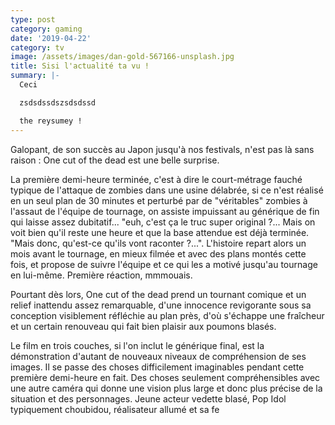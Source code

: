 ```yaml
---
type: post
category: gaming
date: '2019-04-22'
category: tv
image: /assets/images/dan-gold-567166-unsplash.jpg
title: Sisi l'actualité ta vu !
summary: |-
  Ceci 

  zsdsdssdszsdsdssd

  the reysumey !
---
```

Galopant, de son succès au Japon jusqu'à nos festivals, n'est pas là sans raison : One cut of the dead est une belle surprise.

La première demi-heure terminée, c'est à dire le court-métrage fauché typique de l'attaque de zombies dans une usine délabrée, si ce n'est réalisé en un seul plan de 30 minutes et perturbé par de "véritables" zombies à l'assaut de l'équipe de tournage, on assiste impuissant au générique de fin qui laisse assez dubitatif... "euh, c'est ça le truc super original ?... Mais on voit bien qu'il reste une heure et que la base attendue est déjà terminée. "Mais donc, qu'est-ce qu'ils vont raconter ?...". L'histoire repart alors un mois avant le tournage, en mieux filmée et avec des plans montés cette fois, et propose de suivre l'équipe et ce qui les a motivé jusqu'au tournage en lui-même. Première réaction, mmmouais.

Pourtant dès lors, One cut of the dead prend un tournant comique et un relief inattendu assez remarquable, d'une innocence revigorante sous sa conception visiblement réfléchie au plan près, d'où s'échappe une fraîcheur et un certain renouveau qui fait bien plaisir aux poumons blasés.

Le film en trois couches, si l'on inclut le générique final, est la démonstration d'autant de nouveaux niveaux de compréhension de ses images. Il se passe des choses difficilement imaginables pendant cette première demi-heure en fait. Des choses seulement compréhensibles avec une autre caméra qui donne une vision plus large et donc plus précise de la situation et des personnages. Jeune acteur vedette blasé, Pop Idol typiquement choubidou, réalisateur allumé et sa fe
